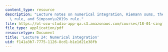 ```yaml
---
content_type: resource
description: "Lecture notes on numerical integration, Riemann sums, the trapezoidal\
  \ rule, and Simpson\u2019s rule."
file: https://ol-ocw-studio-app-qa.s3.amazonaws.com/courses/18-01-single-variable-calculus-fall-2006/f141a3b7777511268cd1b1e1d21e38fb_lec24.pdf
file_type: application/pdf
resourcetype: Document
title: 'Lecture 24: Numerical Integration'
uid: f141a3b7-7775-1126-8cd1-b1e1d21e38fb
---
```


